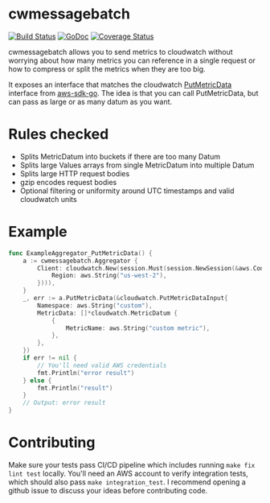 # cwmessagebatch

[![Build Status](https://travis-ci.org/cep21/cwmessagebatch.svg?branch=master)](https://travis-ci.org/cep21/cwmessagebatch)
[![GoDoc](https://godoc.org/github.com/cep21/cwmessagebatch?status.svg)](https://godoc.org/github.com/cep21/cwmessagebatch)
[![Coverage Status](https://coveralls.io/repos/github/cep21/cwmessagebatch/badge.svg)](https://coveralls.io/github/cep21/cwmessagebatch)

cwmessagebatch allows you to send metrics to cloudwatch without worrying
about how many metrics you can reference in a single request or how
to compress or split the metrics when they are too big.

It exposes an interface that matches the cloudwatch
[PutMetricData](https://docs.aws.amazon.com/AmazonCloudWatch/latest/APIReference/API_PutMetricData.html) interface from
[aws-sdk-go](https://github.com/aws/aws-sdk-go/blob/0bdd50bfa501fa6d8d6db0c2bf2c634fc534d9a1/service/cloudwatch/cloudwatchiface/interface.go#L154).
The idea is that you can call PutMetricData, but can pass as large or as many
datum as you want.

# Rules checked

* Splits MetricDatum into buckets if there are too many Datum
* Splits large Values arrays from single MetricDatum into multiple Datum
* Splits large HTTP request bodies
* gzip encodes request bodies
* Optional filtering or uniformity around UTC timestamps and valid cloudwatch units

# Example

```go
func ExampleAggregator_PutMetricData() {
	a := cwmessagebatch.Aggregator {
		Client: cloudwatch.New(session.Must(session.NewSession(&aws.Config{
			Region: aws.String("us-west-2"),
		}))),
	}
	_, err := a.PutMetricData(&cloudwatch.PutMetricDataInput{
		Namespace: aws.String("custom"),
		MetricData: []*cloudwatch.MetricDatum {
			{
				MetricName: aws.String("custom metric"),
			},
		},
	})
	if err != nil {
		// You'll need valid AWS credentials
		fmt.Println("error result")
	} else {
		fmt.Println("result")
	}
	// Output: error result
}
```

# Contributing

Make sure your tests pass CI/CD pipeline which includes running `make fix lint test` locally.
You'll need an AWS account to verify integration tests, which should also pass `make integration_test`.
I recommend opening a github issue to discuss your ideas before contributing code.